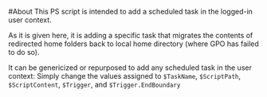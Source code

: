 #About
This PS script is intended to add a scheduled task in the logged-in user context.

As it is given here, it is adding a specific task that migrates the contents of redirected home folders back to local home directory (where GPO has failed to do so).

It can be genericized or repurposed to add any scheduled task in the user context: Simply change the values assigned to `$TaskName`, `$ScriptPath`, `$ScriptContent`, `$Trigger`, and `$Trigger.EndBoundary` 